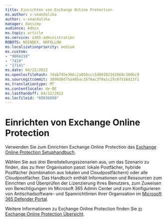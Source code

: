 ```yaml
---
title: Einrichten von Exchange Online Protection
ms.author: v-smandalika
author: v-smandalika
manager: dansimp
audience: Admin
ms.topic: article
ms.service: o365-administration
ROBOTS: NOINDEX, NOFOLLOW
ms.localizationpriority: medium
ms.custom:
- "9004218"
- "7419"
- "17141"
ms.date: 04/21/2022
ms.openlocfilehash: 7dab745e306c2a850ccc5d08382162668c380bc9
ms.sourcegitcommit: 3d98d0d75a405ac1678ac3f0a1c25c67516d13f1
ms.translationtype: MT
ms.contentlocale: de-DE
ms.lasthandoff: 04/22/2022
ms.locfileid: "65036850"
---
```

# <a name="set-up-exchange-online-protection"></a>Einrichten von Exchange Online Protection

Verwenden Sie zum Einrichten Exchange Online Protection das [Exchange Online Protection Setuphandbuch](https://admin.microsoft.com/adminportal/home#/modernonboarding/setupexchangeonlineprotection).

Wählen Sie aus drei Bereitstellungsszenarien aus, um das Szenario zu finden, das zu Ihrer Organisation passt: lokale Postfächer, hybride Postfächer (kombination aus lokalen und Cloudpostfächern) oder alle Cloudpostfächer. Das Handbuch enthält Informationen und Ressourcen zum Einrichten und Überprüfen der Lizenzierung Ihres Benutzers, zum Zuweisen von Berechtigungen im Microsoft 365 Admin Center und zum Konfigurieren von Antischadsoftware- und Spamrichtlinien Ihrer Organisation im [Microsoft 365 Defender Portal](https://docs.microsoft.com/microsoft-365/security/defender/microsoft-365-defender).

Weitere Informationen zu Exchange Online Protection finden Sie [in Exchange Online Protection Übersicht](https://docs.microsoft.com/microsoft-365/security/office-365-security/exchange-online-protection-overview).
